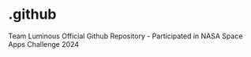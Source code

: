 # .github
Team Luminous Official Github Repository - Participated in NASA Space Apps Challenge 2024
